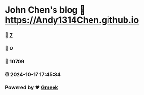 # John Chen's blog :link: https://Andy1314Chen.github.io 
### :page_facing_up: [7](https://Andy1314Chen.github.io/tag.html) 
### :speech_balloon: 0 
### :hibiscus: 10709 
### :alarm_clock: 2024-10-17 17:45:34 
### Powered by :heart: [Gmeek](https://github.com/Meekdai/Gmeek)
